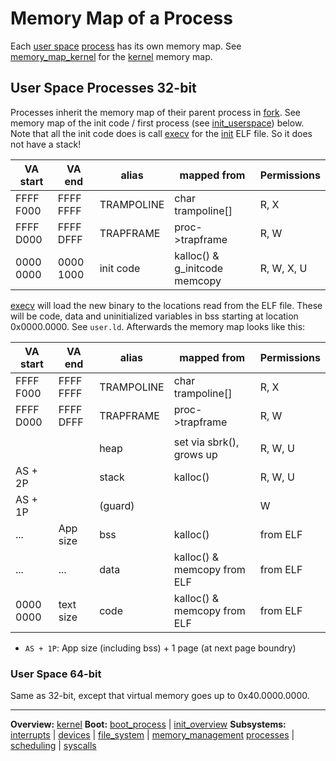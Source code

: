 # Memory Map of a Process

Each [user space](../../userspace/userspace.md) [process](../processes/processes.md) has its own memory map.
See [memory_map_kernel](memory_map_kernel.md) for the [kernel](kernel.md) memory map.


## User Space Processes 32-bit


Processes inherit the memory map of their parent process in [fork](../syscalls/fork.md). 
See memory map of the init code / first process (see [init_userspace](../processes/init_userspace.md)) below.
Note that all the init code does is call [execv](../syscalls/execv.md) for the [init](../../userspace/bin/init.md) ELF file. So it does not have a stack!

| VA start  | VA end    | alias      | mapped from                   | Permissions |
| --------- | --------- | ---------- | ----------------------------- | ----------- |
| FFFF F000 | FFFF FFFF | TRAMPOLINE | char trampoline[]             | R, X        |
| FFFF D000 | FFFF DFFF | TRAPFRAME  | proc->trapframe               | R, W        |
| 0000 0000 | 0000 1000 | init code  | kalloc() & g_initcode memcopy | R, W, X, U  |

[execv](../syscalls/execv.md) will load the new binary to the locations read from the ELF file. These will be code, data and uninitialized variables in bss starting at location 0x0000.0000. See `user.ld`.
Afterwards the memory map looks like this:

| VA start  | VA end    | alias      | mapped from                 | Permissions |
| --------- | --------- | ---------- | --------------------------- | ----------- |
| FFFF F000 | FFFF FFFF | TRAMPOLINE | char trampoline[]           | R, X        |
| FFFF D000 | FFFF DFFF | TRAPFRAME  | proc->trapframe             | R, W        |
|           |           |            |                             |             |
|           |           | heap       | set via sbrk(), grows up    | R, W, U     |
| AS + 2P   |           | stack      | kalloc()                    | R, W, U     |
| AS + 1P   |           | (guard)    |                             | W           |
| ...       | App size  | bss        | kalloc()                    | from ELF    |
| ...       | ...       | data       | kalloc() & memcopy from ELF | from ELF    |
| 0000 0000 | text size | code       | kalloc() & memcopy from ELF | from ELF    |
- `AS + 1P`: App size (including bss) + 1 page (at next page boundry)


### User Space 64-bit


Same as 32-bit, except that virtual memory goes up to 0x40.0000.0000.



---
**Overview:** [kernel](../kernel.md)
**Boot:**
[boot_process](../overview/boot_process.md) | [init_overview](../overview/init_overview.md)
**Subsystems:**
[interrupts](interrupts.md) | [devices](../devices/devices.md) | [file_system](../file_system/file_system.md) | [memory_management](memory_management.md)
[processes](../processes/processes.md) | [scheduling](../processes/scheduling.md) | [syscalls](../syscalls/syscalls.md)
